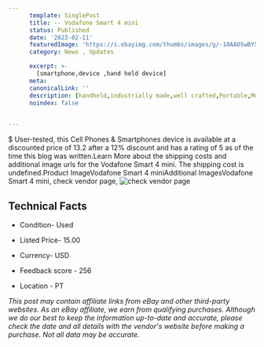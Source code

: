 ```yaml
---
      template: SinglePost
      title: -- Vodafone Smart 4 mini
      status: Published
      date: '2023-02-11'
      featuredImage: 'https://i.ebayimg.com/thumbs/images/g/-10AAOSwBY5j2uUy/s-l225.jpg'
      category: News , Updates

      excerpt: >-
        [smartphone,device ,hand held device]
      meta:
      canonicalLink: ''
      description: [handheld,industrially made,well crafted,Portable,Mobile,Compact,Convenient,Lightweight,Maneuverable,Man-portable,Miniature,Carriable,Hand-held,Light,Holdable,Transportable,Mobile device,Pocket-sized,On-the-go,Wireless,Cordless,Compact size,Convenient size, smartphone,device ,hand held device]
      noindex: false

        
---
```

$
    User-tested, this Cell Phones & Smartphones device is available at a discounted price of 13.2 after a 12% discount and has a rating of 5 as of the time this blog was written.Learn More about the shipping costs and additional image urls for the Vodafone Smart 4 mini. The shipping cost is undefined.Product ImageVodafone Smart 4 miniAdditional ImagesVodafone Smart 4 mini, check vendor page, ![check vendor page](https://origin-galleryplus.ebayimg.com/ws/web/175595966647_2_0_1/225x225.jpg,https://origin-galleryplus.ebayimg.com/ws/web/175595966647_3_0_1/225x225.jpg,https://origin-galleryplus.ebayimg.com/ws/web/175595966647_4_0_1/225x225.jpg,https://origin-galleryplus.ebayimg.com/ws/web/175595966647_5_0_1/225x225.jpg)
    
    

 ## Technical Facts 



     
      

 - Condition- Used 


      

 - Listed Price- 15.00 


      

 - Currency- USD 


      

 - Feedback score - 256 


      

 - Location - PT 


      
      

 *_This post may contain affiliate links from eBay and other third-party websites. As an eBay affiliate, we earn from qualifying purchases. Although we do our best to keep the information up-to-date and accurate, please check the date and all details with the vendor's website before making a purchase. Not all data may be accurate._*



    
    
    
    
    